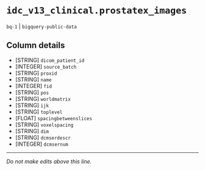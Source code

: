 # `idc_v13_clinical.prostatex_images`
`bq-1` | `bigquery-public-data`

## Column details
* [STRING]    `dicom_patient_id`
* [INTEGER]   `source_batch`
* [STRING]    `proxid`
* [STRING]    `name`
* [INTEGER]   `fid`
* [STRING]    `pos`
* [STRING]    `worldmatrix`
* [STRING]    `ijk`
* [STRING]    `toplevel`
* [FLOAT]     `spacingbetweenslices`
* [STRING]    `voxelspacing`
* [STRING]    `dim`
* [STRING]    `dcmserdescr`
* [INTEGER]   `dcmsernum`

-------------------------------------------------------------------------------
*Do not make edits above this line.*
